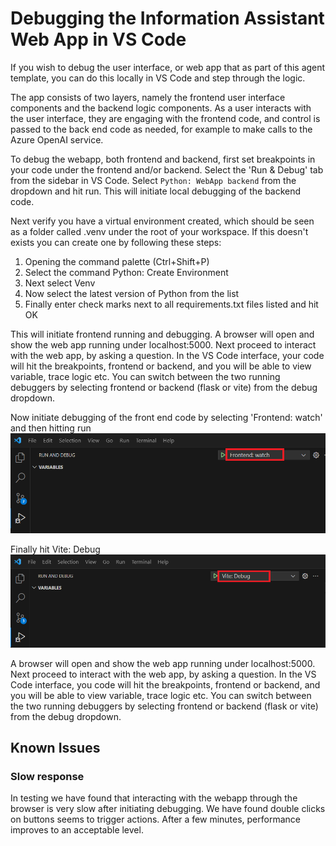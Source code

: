 # Debugging the Information Assistant Web App in VS Code

If you wish to debug the user interface, or web app that as part of this agent template, you can do this locally in VS Code and step through the logic. 

The app consists of two layers, namely the frontend user interface components and the backend logic components. As a user interacts with the user interface, they are engaging with the frontend code, and control is passed to the back end code as needed, for example to make calls to the Azure OpenAI service.

To debug the webapp, both frontend and backend, first set breakpoints in your code under the frontend and/or backend. Select the 'Run & Debug' tab from the sidebar in VS Code. Select `Python: WebApp backend` from the dropdown and hit run. This will initiate local debugging of the backend code.

Next verify you have a virtual environment created, which should be seen as a folder called .venv under the root of your workspace. If this doesn't exists you can create one by following these steps:

1. Opening the command palette (Ctrl+Shift+P)
1. Select the command Python: Create Environment
1. Next select Venv
1. Now select the latest version of Python from the list
1. Finally enter check marks next to all requirements.txt files listed and hit OK

This will initiate frontend running and debugging. A browser will open and show the web app running under localhost:5000. Next proceed to interact with the web app, by asking a question. In the VS Code interface, your code will hit the breakpoints, frontend or backend, and you will be able to view variable, trace logic etc. You can switch between the two running debuggers by selecting frontend or backend  (flask or vite) from the debug dropdown.

Now initiate debugging of the front end code by selecting 'Frontend: watch' and then hitting run
![backend debugging](/docs/images/frontend-watch.png)

Finally hit Vite: Debug
![backend debugging](/docs/images/vite-debug.png)

A browser will open and show the web app running under localhost:5000. Next proceed to interact with the web app, by asking a question. In the VS Code interface, you code will hit the breakpoints, frontend or backend, and you will be able to view variable, trace logic etc. You can switch between the two running debuggers by selecting frontend or backend  (flask or vite) from the debug dropdown.

## Known Issues

### Slow response

In testing we have found that interacting with the webapp through the browser is very slow after initiating debugging. We have found double clicks on buttons seems to trigger actions. After a few minutes, performance improves to an acceptable level.
